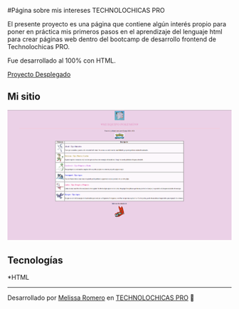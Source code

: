 #Página sobre mis intereses TECHNOLOCHICAS PRO 

El presente proyecto es una página que contiene algún interés propio para poner en práctica mis primeros pasos en el aprendizaje del lenguaje html para crear páginas web dentro del bootcamp de desarrollo frontend de Technolochicas PRO. 

Fue desarrollado al 100% con HTML. 

[Proyecto Desplegado](https://mis-intereses-pok.vercel.app/)

## Mi sitio
![Visualización de mi página](/TAREA-INTERESES/Visualizacion.png)

## Tecnologías 
*HTML 

---

Desarrollado por [Melissa Romero](https://www.linkedin.com/in/karla-melissa-romero-benitez-123679295/) en [TECHNOLOCHICAS PRO](https://tecnolochicas.mx) 🍎